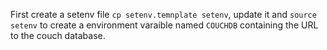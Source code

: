 First create a setenv file `cp setenv.temnplate setenv`, update it and `source setenv` to 
create a environment varaible named `COUCHDB` containing the URL to the couch database.
